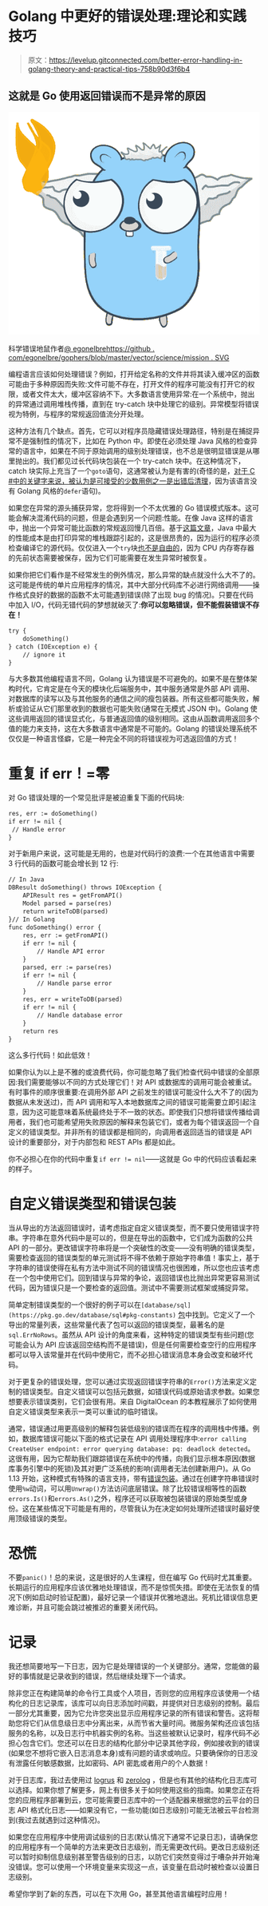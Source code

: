 # Golang 中更好的错误处理:理论和实践技巧

> 原文：<https://levelup.gitconnected.com/better-error-handling-in-golang-theory-and-practical-tips-758b90d3f6b4>

## 这就是 Go 使用返回错误而不是异常的原因

![](img/ecc1f25f83b8fdb78d764b5cbe77588c.png)

科学错误地鼠作者[@ egonelbre](https://twitter.com/egonelbre?lang=en)[https://github . com/egonelbre/gophers/blob/master/vector/science/mission . SVG](https://github.com/egonelbre/gophers/blob/master/vector/science/mistake.svg)

编程语言应该如何处理错误？例如，打开给定名称的文件并将其读入缓冲区的函数可能由于多种原因而失败:文件可能不存在，打开文件的程序可能没有打开它的权限，或者文件太大，缓冲区容纳不下。大多数语言使用异常:在一个系统中，抛出的异常通过调用堆栈传播，直到在 try-catch 块中处理它的级别。异常模型将错误视为特例，与程序的常规返回值流分开处理。

这种方法有几个缺点。首先，它可以对程序员隐藏错误处理路径，特别是在捕捉异常不是强制性的情况下，比如在 Python 中。即使在必须处理 Java 风格的检查异常的语言中，如果在不同于原始调用的级别处理错误，也不总是很明显错误是从哪里抛出的。我们都见过长代码块包装在一个 try-catch 块中。在这种情况下，catch 块实际上充当了一个`goto`语句，这通常被认为是有害的(奇怪的是，[对于 C #中的关键字来说，被认为是可接受的少数用例之一是出错后清理](https://stackoverflow.com/questions/788903/valid-use-of-goto-for-error-management-in-c)，因为该语言没有 Golang 风格的`defer`语句)。

如果您在异常的源头捕获异常，您将得到一个不太优雅的 Go 错误模式版本。这可能会解决混淆代码的问题，但是会遇到另一个问题:性能。在像 Java 这样的语言中，抛出一个异常可能比函数的常规返回慢几百倍。基于[这篇文章](https://www.baeldung.com/java-exceptions-performance)，Java 中最大的性能成本是由打印异常的堆栈跟踪引起的，这是很昂贵的，因为运行的程序必须检查编译它的源代码。仅仅进入一个`try`块[也不是自由的](https://stackoverflow.com/a/299315)，因为 CPU 内存寄存器的先前状态需要被保存，因为它们可能需要在发生异常时被恢复。

如果你把它们看作是不经常发生的例外情况，那么异常的缺点就没什么大不了的。这可能是传统的单片应用程序的情况，其中大部分代码库不必进行网络调用——操作格式良好的数据的函数不太可能遇到错误(除了出现 bug 的情况)。只要在代码中加入 I/O，代码无错代码的梦想就破灭了:**你可以忽略错误，但不能假装错误不存在！**

```
try {
    doSomething()
} catch (IOException e) {
    // ignore it
}
```

与大多数其他编程语言不同，Golang 认为错误是不可避免的。如果不是在整体架构时代，它肯定是在今天的模块化后端服务中，其中服务通常是外部 API 调用、对数据库的读写以及与其他服务的通信之间的瘦包装器。所有这些都可能失败，解析或验证从它们那里收到的数据也可能失败(通常在无模式 JSON 中)。Golang 使这些调用返回的错误显式化，与普通返回值的级别相同。这由从函数调用返回多个值的能力来支持，这在大多数语言中通常是不可能的。Golang 的错误处理系统不仅仅是一种语言怪癖，它是一种完全不同的将错误视为可选返回值的方式！

# 重复 if err！=零

对 Go 错误处理的一个常见批评是被迫重复下面的代码块:

```
res, err := doSomething()
if err != nil {
 // Handle error
}
```

对于新用户来说，这可能是无用的，也是对代码行的浪费:一个在其他语言中需要 3 行代码的函数可能会增长到 12 行:

```
// In Java
DBResult doSomething() throws IOException {
    APIResult res = getFromAPI()
    Model parsed = parse(res)
    return writeToDB(parsed)
}// In Golang
func doSomething() error {
    res, err := getFromAPI()
    if err != nil {
        // Handle API error
    }
    parsed, err := parse(res)
    if err != nil {
        // Handle parse error
    }
    res, err = writeToDB(parsed)
    if err != nil {
        // Handle database error
    }
    return res
}
```

这么多行代码！如此低效！

如果你认为以上是不雅的或浪费代码，你可能忽略了我们检查代码中错误的全部原因:我们需要能够以不同的方式处理它们！对 API 或数据库的调用可能会被重试。有时事件的顺序很重要:在调用外部 API 之前发生的错误可能没什么大不了的(因为数据从未发送过)，而 API 调用和写入本地数据库之间的错误可能需要立即引起注意，因为这可能意味着系统最终处于不一致的状态。即使我们只想将错误传播给调用者，我们也可能希望用失败原因的解释来包装它们，或者为每个错误返回一个自定义的错误类型。并非所有的错误都是相同的，向调用者返回适当的错误是 API 设计的重要部分，对于内部包和 REST APIs 都是如此。

你不必担心在你的代码中重复`if err != nil`——这就是 Go 中的代码应该看起来的样子。

# 自定义错误类型和错误包装

当从导出的方法返回错误时，请考虑指定自定义错误类型，而不要只使用错误字符串。字符串在意外代码中是可以的，但是在导出的函数中，它们成为函数的公共 API 的一部分。更改错误字符串将是一个突破性的改变——没有明确的错误类型，需要检查返回的错误类型的单元测试将不得不依赖于原始字符串值！事实上，基于字符串的错误使得在私有方法中测试不同的错误情况也很困难，所以您也应该考虑在一个包中使用它们。回到错误与异常的争论，返回错误也比抛出异常更容易测试代码，因为错误只是一个要检查的返回值。测试中不需要测试框架或捕捉异常。

简单定制错误类型的一个很好的例子可以在`[database/sql](https://pkg.go.dev/database/sql#pkg-constants)` [包](https://pkg.go.dev/database/sql#pkg-constants)中找到。它定义了一个导出的常量列表，这些常量代表了包可以返回的错误类型，最著名的是`sql.ErrNoRows`。虽然从 API 设计的角度来看，这种特定的错误类型有些问题(您可能会认为 API 应该返回空结构而不是错误)，但是任何需要检查空行的应用程序都可以导入该常量并在代码中使用它，而不必担心错误消息本身会改变和破坏代码。

对于更复杂的错误处理，您可以通过实现返回错误字符串的`Error()`方法来定义定制的错误类型。自定义错误可以包括元数据，如错误代码或原始请求参数。如果您想要表示错误类别，它们会很有用。来自 DigitalOcean 的本教程展示了如何使用自定义错误类型来表示一类可以重试的临时错误。

通常，错误通过用更高级别的解释包装低级别的错误而在程序的调用栈中传播。例如，数据库错误可能以下面的格式记录在 API 调用处理程序中:`error calling CreateUser endpoint: error querying database: pq: deadlock detected`。这很有用，因为它帮助我们跟踪错误在系统中的传播，向我们显示根本原因(数据库事务引擎中的死锁)及其对更广泛系统的影响(调用者无法创建新用户)。从 Go 1.13 开始，这种模式有特殊的语言支持，带有[错误包装](https://go.dev/blog/go1.13-errors)。通过在创建字符串错误时使用`%w`动词，可以用`Unwrap()`方法访问底层错误。除了比较错误相等性的函数`errors.Is()`和`errors.As()`之外，程序还可以获取被包装错误的原始类型或身份。这在某些情况下可能是有用的，尽管我认为在决定如何处理所述错误时最好使用顶级错误的类型。

# 恐慌

不要`panic()`！总的来说，这是很好的人生课程，但在编写 Go 代码时尤其重要。长期运行的应用程序应该优雅地处理错误，而不是惊慌失措。即使在无法恢复的情况下(例如启动时验证配置)，最好记录一个错误并优雅地退出。死机比错误信息更难诊断，并且可能会跳过被推迟的重要关闭代码。

# 记录

我还想简要地写一下日志，因为它是处理错误的一个关键部分。通常，您能做的最好的事情就是记录收到的错误，然后继续处理下一个请求。

除非您正在构建简单的命令行工具或个人项目，否则您的应用程序应该使用一个结构化的日志记录库，该库可以向日志添加时间戳，并提供对日志级别的控制。最后一部分尤其重要，因为它允许您突出显示应用程序记录的所有错误和警告。这将帮助您将它们从信息级日志中分离出来，从而节省大量时间。微服务架构还应该包括服务的名称，以及日志行中机器实例的名称。当这些被默认记录时，程序代码不必担心包含它们。您还可以在日志的结构化部分中记录其他字段，例如接收到的错误(如果您不想将它嵌入日志消息本身)或有问题的请求或响应。只要确保你的日志没有泄露任何敏感数据，比如密码、API 密匙或者用户的个人数据！

对于日志库，我过去使用过 [logrus](https://github.com/sirupsen/logrus) 和 [zerolog](https://github.com/rs/zerolog) ，但是也有其他的结构化日志库可以选择。如果你想了解更多，网上有很多关于如何使用这些的指南。如果您正在将您的应用程序部署到云，您可能需要日志库中的一个适配器来根据您的云平台的日志 API 格式化日志——如果没有它，一些功能(如日志级别)可能无法被云平台检测到(我过去就遇到过这种情况)。

如果您在应用程序中使用调试级别的日志(默认情况下通常不记录日志)，请确保您的应用程序有一个简单的方法来更改日志级别，而无需更改代码。更改日志级别还可以暂时抑制信息级别甚至警告级别的日志，以防它们突然变得过于嘈杂并开始淹没错误。您可以使用一个环境变量来实现这一点，该变量在启动时被检查以设置日志级别。

希望你学到了新的东西，可以在下次用 Go，甚至其他语言编程时应用！